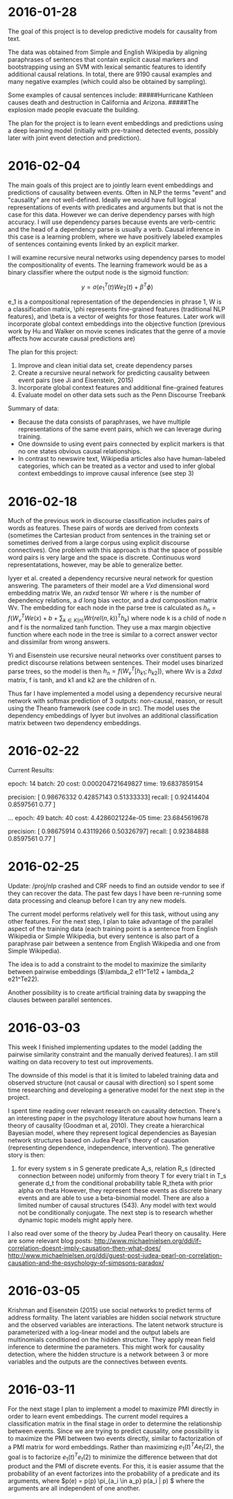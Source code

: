 # 2016-01-28

The goal of this project is to develop predictive models for causality from text.

The data was obtained from Simple and English Wikipedia by aligning paraphrases of sentences that contain explicit causal markers
and bootstrapping using an SVM with lexical semantic features to identify additional causal relations.  In total, there are
9190 causal examples and many negative examples (which could also be obtained by sampling).

Some examples of causal sentences include:
#####Hurricane Kathleen causes death and destruction in California and Arizona.
#####The explosion made people evacuate the building.

The plan for the project is to learn event embeddings and predictions using a deep learning model 
(initially with pre-trained detected events, possibly later with joint event detection and prediction).

# 2016-02-04

The main goals of this project are to jointly learn event embeddings and predictions of causality between events.
Often in NLP the terms "event" and "causality" are not well-defined.  Ideally we would have full logical representations
of events with predicates and arguments but that is not the case for this data.  However we can derive dependency parses
with high accuracy.  I will use dependency parses because events are verb-centric and the head of a dependency parse
is usually a verb.  Causal inference in this case is a learning problem, where we have positively labeled examples
of sentences containing events linked by an explicit marker.

I will examine recursive neural networks using dependency parses to model the compositionality of events.
The learning framework would be as a binary classifier where the output node is the sigmoid function:

$$ y = \sigma(e_1^T(t) W e_2(t) + \beta^T\phi) $$

e_1 is a compositional representation of the dependencies in phrase 1, W is a classification matrix, \phi represents
fine-grained features (traditional NLP features), and \beta is a vector of weights for those features.
Later work will incorporate global context embeddings into the objective function
(previous work by Hu and Walker on movie scenes indicates that the genre of a movie affects how accurate causal predictions are)

The plan for this project:

1. Improve and clean initial data set, create dependency parses
2. Create a recursive neural network for predicting causality between event pairs (see Ji and Eisenstein, 2015)
3. Incorporate global context features and additional fine-grained features
4. Evaluate model on other data sets such as the Penn Discourse Treebank

Summary of data:
- Because the data consists of paraphrases, we have multiple representations of the same event pairs, which we can leverage during training.
- One downside to using event pairs connected by explicit markers is that no one states obvious causal relationships.  
- In contrast to newswire text, Wikipedia articles also have human-labeled categories, which can be treated as a vector and used to infer global context embeddings to improve causal inference (see step 3)

# 2016-02-18

Much of the previous work in discourse classification includes pairs of words as features.  These pairs of words are derived from contexts (sometimes the Cartesian product from sentences in the training set or sometimes derived from a large corpus using explicit discourse connectives).  One problem with this approach is that the space of possible word pairs is very large and the space is discrete.  Continuous word representatations, however, may be able to generalize better.

Iyyer et al. created a dependency recursive neural network for question answering.  The parameters of their model are a $V x d$ dimensional word embedding matrix We, an $r x d x d$ tensor Wr where r is the number of dependency relations, a $d$ long bias vector, and a $d x d$ composition matrix Wv.  The embedding for each node in the parse tree is calculated as $h_n = f(W_v^T We(x) + b + \sum_{k \in K(n)} Wr(rel(n,k))^T h_k)$ where node k is a child of node n and f is the normalized tanh function.  They use a max margin objective function where each node in the tree is similar to a correct answer vector and dissimilar from wrong answers.

Yi and Eisenstein use recursive neural networks over constituent parses to predict discourse relations between sentences.  Their model uses binarized parse trees, so the model is then $h_n = f(W_v^T [h_{k1}; h_{k2}])$, where Wv is a $2d x d$ matrix, f is tanh, and k1 and k2 are the children of n.

Thus far I have implemented a model using a dependency recursive neural network with softmax prediction of 3 outputs: non-causal, reason, or result using the Theano framework (see code in src).  The model uses the dependency embeddings of Iyyer but involves an additional classification matrix between two dependency embeddings.

# 2016-02-22

Current Results:

epoch: 14 batch: 20 cost: 0.000204721649827 time: 19.6837859154

precision: [ 0.98676332  0.42857143  0.51333333] recall: [ 0.92414404  0.8597561   0.77      ] 

...
epoch: 49 batch: 40 cost: 4.4286021224e-05 time: 23.6845619678

precision: [ 0.98675914  0.43119266  0.50326797] recall: [ 0.92384888  0.8597561   0.77      ]

# 2016-02-25

Update: /proj/nlp crashed and CRF needs to find an outside vendor to see if they can recover the data.  The past few days I have been re-running
some data processing and cleanup before I can try any new models.

The current model performs relatively well for this task, without using any other features.  For the next step, I plan to take advantage
of the parallel aspect of the training data (each training point is a sentence from English Wikipedia or Simple Wikipedia, but every sentence is also
part of a paraphrase pair between a sentence from English Wikipedia and one from Simple Wikipedia).

The idea is to add a constraint to the model to maximize the similarity between pairwise embeddings ($\lambda_2 e11^Te12 + lambda_2 e21^Te22).

Another possibility is to create artificial training data by swapping the clauses between parallel sentences.

# 2016-03-03

This week I finished implementing updates to the model (adding the pairwise similarity constraint and the manually derived features).
I am still waiting on data recovery to test out improvements.

The downside of this model is that it is limited to labeled training data and observed structure (not causal or causal with direction)
so I spent some time researching and developing a generative model for the next step in the project.

I spent time reading over relevant research on causality detection.  There's an interesting paper in the psychology literature
about how humans learn a theory of causality (Goodman et al, 2010).  They create a hierarchical Bayesian model,
where they represent logical dependencies as Bayesian network structures based on Judea Pearl's theory of causation (representing
dependence, independence, intervention).  The generative story is then:
1) for every system s in S
		generate predicate A_s, relation R_s (directed connection between node)  uniformly from theory T
		for every trial t in T_s
			generate d_t from the conditional probability table R_theta with prior alpha on theta
However, they represent these events as discrete binary events and are able to use a beta-binomial model.
There are also a limited number of causal structures (543).
Any model with text would not be conditionally conjugate.  The next step is to research whether dynamic topic models might apply here.  

I also read over some of the theory by Judea Pearl theory on causality.
Here are some relevant blog posts:
http://www.michaelnielsen.org/ddi/if-correlation-doesnt-imply-causation-then-what-does/
http://www.michaelnielsen.org/ddi/guest-post-judea-pearl-on-correlation-causation-and-the-psychology-of-simpsons-paradox/

# 2016-03-05

Krishman and Eisenstein (2015) use social networks to predict terms of address formality.  The latent variables are 
hidden social network structure and the observed variables are interactions.  The latent network structure is parameterized with
a log-linear model and the output labels are multinomials conditioned on the hidden structure.
They apply mean field inference to determine the parameters.  This might work for causality detection, where the hidden structure is
a network between 3 or more variables and the outputs are the connectives between events.

# 2016-03-11

For the next stage I plan to implement a model to maximize PMI directly in order to learn event embeddings.  The current model requires 
a classification matrix in the final stage in order to determine the relationship between events.  Since we are trying to predict
causality, one possibility is to maximize the PMI between two events directly, similar to factorization of a PMI matrix for word embeddings.
Rather than maximizing $e_1(t)^T A e_t(2)$, the goal is to factorize $e_1(t)^T e_t(2)$ to minimize the difference between that dot product
and the PMI of discrete events.  For this, it is easier assume that the probability of an event factorizes into the probability of a predicate
and its arguments, where $p(e) = p(p) \pi_{a_i \in a_p} p(a_i | p) $ where the arguments are all independent of one another.

